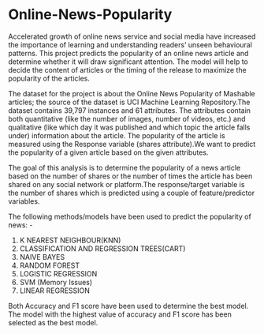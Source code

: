 # Online-News-Popularity

Accelerated growth of online news service and social media have increased the importance of learning and understanding readers’ unseen behavioural patterns. This project predicts the popularity of an online news article and determine whether it will draw significant attention. The model will help to decide the content of articles or the timing of the release to maximize the popularity of the articles.

The dataset for the project is about the Online News Popularity of Mashable articles; the source of the dataset is UCI Machine Learning Repository.The dataset contains 39,797 instances and 61 attributes. The attributes contain both quantitative (like the number of images, number of videos, etc.) and qualitative (like which day it was published and which topic the article falls under) information about the article. The popularity of the article is measured using the Response variable (shares attribute).We want to predict the popularity of a given article based on the given attributes.

The goal of this analysis is to determine the popularity of a news article based on the number of shares or the number of times the article has been shared on any social network or platform.The response/target variable is the number of shares which is predicted using a couple of feature/predictor variables.

The following methods/models have been used to predict the popularity of news: -

1. K NEAREST NEIGHBOUR(KNN)
2. CLASSIFICATION AND REGRESSION TREES(CART)
3. NAIVE BAYES
4. RANDOM FOREST
5. LOGISTIC REGRESSION
6. SVM (Memory Issues)
7. LINEAR REGRESSION

Both Accuracy and F1 score have been used to determine the best model. The model with the highest value of accuracy and F1 score has been selected as the best model.
